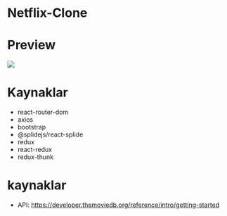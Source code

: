 # Netflix-Clone

# Preview

![](https://github.com/silan4/Netflix-Clone-redux/blob/main/public/netflix..gif)

# Kaynaklar

- react-router-dom
- axios
- bootstrap
- @splidejs/react-splide
- redux
- react-redux
- redux-thunk

# kaynaklar

- API: https://developer.themoviedb.org/reference/intro/getting-started


